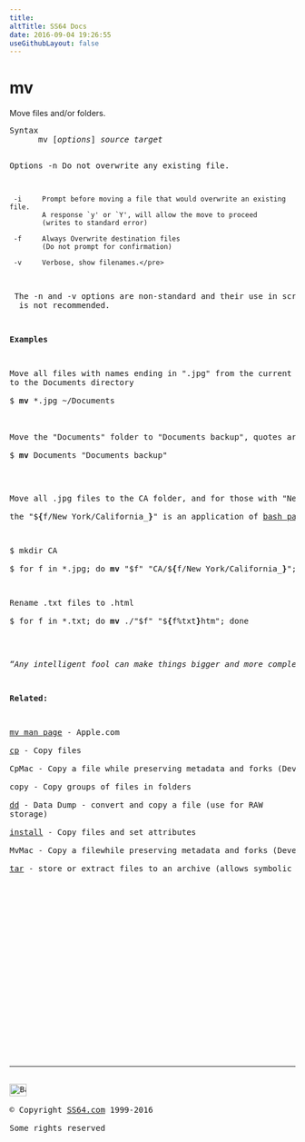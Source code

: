 ```yaml
---
title:
altTitle: SS64 Docs
date: 2016-09-04 19:26:55
useGithubLayout: false
---
```

<!-- #BeginLibraryItem "/Library/head_osx.lbi" --><!-- #EndLibraryItem --><h1>mv</h1> 
<p>Move files and/or folders.</p>
<pre>Syntax
      mv [<i>options</i>] <i>source target</i>

Options
     -n     Do not overwrite any existing file.

     -i     Prompt before moving a file that would overwrite an existing file.
            A response `y' or `Y', will allow the move to proceed
            (writes to standard error)

     -f     Always Overwrite destination files
            (Do not prompt for confirmation)

     -v     Verbose, show filenames.</pre>
<p> The -n and -v options are non-standard and their use in scripts 
  is not recommended. </p>
<p><b>Examples</b></p>
<p>Move all files with names ending in ".jpg" from the current folder
to the Documents directory<br>
<span class="code">$ <b>mv</b> *.jpg ~/Documents</span><br>
<br>
Move the "Documents" folder to "Documents backup", quotes are needed because of the space in the folder name.<br>
<span class="code">$ <b>mv</b> Documents "Documents backup"</span><br>
</p>
<p>Move all .jpg files to the CA folder, and for those with "New York" in the filename, replace with "California_" <br>
the <span class="code">"$<b>{</b>f/New York/California_<b>}</b>"</span> is an application of <a href="../bash/syntax-expand.html">bash parameter expansion</a>.</p>
<p><span class="code">$ mkdir CA<br>
$ for f in *.jpg; do <b>mv</b> "$f" "CA/$<b>{</b>f/New York/California_<b>}</b>"; done</span></p>
<p>Rename .txt files to .html<br>
<span class="code">$ for f in *.txt; do <b>mv</b> ./"$f" "$<b>{</b>f%txt<b>}</b>htm"; done</span><br>
</p>
<p class="quote"><i>“Any intelligent fool can make things bigger and more complex, and more violent. It takes a touch of genius - and a lot of courage to move in the opposite direction” - Albert Einstein </i></p>
<p><b>Related:</b></p>
<p><a href="https://developer.apple.com/legacy/library/documentation/Darwin/Reference/ManPages/man1/mv.1.html">mv man page</a> - Apple.com<br>
<a href="cp.html">cp</a> - Copy files<br>
CpMac - Copy a file while preserving metadata and forks (Developer Tools)<br>
copy - Copy groups of files in folders<br>
<a href="dd.html">dd</a> - Data Dump - convert and copy a file (use for RAW 
storage)<br>
<a href="install.html">install</a> - Copy files and set attributes<br>
MvMac - Copy a filewhile preserving metadata and forks (Developer Tools)<br>
<a href="tar.html">tar</a> - store or extract files to an archive (allows symbolic links to be copied as links)</p><!-- #BeginLibraryItem "/Library/foot_osx.lbi" --><p>
<!-- OSX300 -->
<ins class="adsbygoogle" style="display:inline-block;width:300px;height:250px" data-ad-client="ca-pub-6140977852749469" data-ad-slot="1823340303"></ins>
<script>
(adsbygoogle = window.adsbygoogle || []).push({});
</script></p>
<hr>
<div id="bl" class="footer"><a href="mv.html#"><img src="../images/top.png" width="30" height="22" alt="Back to the Top"></a></div>
<div id="br" class="footer, tagline">© Copyright <a href="../index.html">SS64.com</a> 1999-2016<br>
Some rights reserved</div><!-- #EndLibraryItem -->
